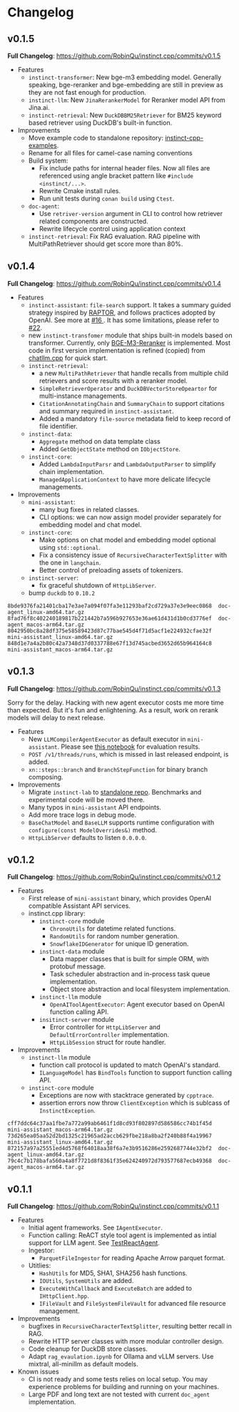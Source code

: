 # Changelog

## v0.1.5

**Full Changelog**: https://github.com/RobinQu/instinct.cpp/commits/v0.1.5

* Features
  * `instinct-transformer`: New bge-m3 embedding model. Generally speaking, bge-reranker and bge-embedding are still in preview as they are not fast enough for production.
  * `instinct-llm`: New `JinaRerankerModel` for Reranker model API from Jina.ai.
  * `instinct-retrieval`: New `DuckDBBM25Retriever` for BM25 keyword based retriever using DuckDB's built-in function. 
* Improvements
  * Move example code to standalone repository: [instinct-cpp-examples](https://github.com/RobinQu/instinct-cpp-examples). 
  * Rename for all files for camel-case naming conventions 
  * Build system:
    * Fix include paths for internal header files. Now all files are referenced using angle bracket pattern like `#include <instinct/...>`. 
    * Rewrite Cmake install rules. 
    * Run unit tests during `conan build` using `Ctest`.
  * `doc-agent`:
    * Use `retriver-version` argument in CLI to control how retriever related components are constructed.
    * Rewrite lifecycle control using application context
  * `instinct-retrieval`: Fix RAG evaluation. RAG pipeline with MultiPathRetriever should get score more than 80%.

## v0.1.4

**Full Changelog**: https://github.com/RobinQu/instinct.cpp/commits/v0.1.4

* Features
  * `instinct-assistant`: `file-search` support. It takes a summary guided strategy inspired by [RAPTOR](https://arxiv.org/abs/2401.18059), and follows practices adopted by OpenAI. See more at [#16
    ](https://github.com/users/RobinQu/projects/1?pane=issue&itemId=58554735). It has some limitations, please refer to [#22](https://github.com/users/RobinQu/projects/1/views/1?pane=issue&itemId=67421127).
  * new `instinct-transfomer` module that ships built-in models based on transformer. Currently, only [BGE-M3-Reranker](https://huggingface.co/BAAI/bge-reranker-v2-m3/tree/main) is implemented. Most code in first version implementation is refined (copied) from [chatllm.cpp](https://github.com/foldl/chatllm.cpp) for quick start.
  * `instinct-retrieval`: 
    * a new `MultiPathRetriever` that handle recalls from multiple child retrievers and score results with a reranker model.
    * `SimpleRetrieverOperator` and `DuckDBVectorStoreOpeartor` for multi-instance managements.
    * `CitationAnnotatingChain` and `SummaryChain` to support citations and summary required in `instinct-assistant`.
    * Added a mandatory `file-source` metadata field to keep record of file identifier.
  * `instinct-data`:
    * `Aggregate` method on data template class
    * Added `GetObjectState` method on `IObjectStore`.
  * `instinct-core`:
    * Added `LambdaInputParsr` and `LambdaOutputParser` to simplify chain implementation.  
    * `ManagedApplicationContext` to have more delicate lifecycle managements.
* Improvements
  * `mini-assistant`:
    * many bug fixes in related classes.
    * CLI options: we can now assign model provider separately for embedding model and chat model.
  * `instinct-core`:
    * Make options on chat model and embedding model optional using `std::optional`.
    * Fix a consistency issue of `RecursiveCharacterTextSplitter` with the one in `langchain`.
    * Better control of preloading assets of tokenizers.
  * `instinct-server`:
    * fix graceful shutdown of `HttpLibServer`.
  * bump `duckdb` to `0.10.2`

```text
8bde9376fa21401cba17e3ae7a094f07fa3e11293baf2cd729a37e3e9eec0868  doc-agent_linux-amd64.tar.gz
8fad76f8c402240189817b221442b7a596b927653e36ae61d431d1b0cd3776ef  doc-agent_macos-arm64.tar.gz
8042950bc8a28df375e58589423d87c77bae545d4f71d5acf1e224932cfae32f  mini-assistant_linux-amd64.tar.gz
848d1e7a4a2b80c42a7348d37d0337788e67f13d745acbed3652d65b964164c8  mini-assistant_macos-arm64.tar.gz
```


## v0.1.3

**Full Changelog**: https://github.com/RobinQu/instinct.cpp/commits/v0.1.3

Sorry for the delay. Hacking with new agent executor costs me more time than expected. But it's fun and enlightening. As a result, work on rerank models will delay to next release.

* Features
  * New `LLMCompilerAgentExecutor` as default executor in `mini-assistant`. Please see [this notebook](https://github.com/RobinQu/instinct-notebook) for evaluation results.
  * `POST /v1/threads/runs`, which is missed in last released endpoint, is added.
  * `xn::steps::branch` and `BranchStepFunction` for binary branch composing.
* Improvements
  * Migrate `instinct-lab` to [standalone repo](https://github.com/RobinQu/instinct-notebook/). Benchmarks and experimental code will be moved there.
  * Many typos in `mini-assistant` API endpoints.
  * Add more trace logs in debug mode.
  * `BaseChatModel` and `BaseLLM` supports runtime configuration with `configure(const ModelOverrides&)` method.
  * `HttpLibServer` defaults to listen `0.0.0.0`. 


## v0.1.2

**Full Changelog**: https://github.com/RobinQu/instinct.cpp/commits/v0.1.2


* Features
    * First release of `mini-assistant` binary, which provides OpenAI compatible Assistant API services.
    * instinct.cpp library:
        * `instinct-core` module
            * `ChronoUtils` for datetime related functions.
            * `RandomUtils` for random number generation.
            * `SnowflakeIDGenerator` for unique ID generation.
        * `instinct-data` module
            * Data mapper classes that is built for simple ORM, with protobuf message.
            * Task scheduler abstraction and in-process task queue implementation.
            * Object store abstraction and local filesystem implementation.
        * `instinct-llm` module
            * `OpenAIToolAgentExecutor`: Agent executor based on OpenAI function calling API.
        * `insitinct-server` module
            * Error controller for `HttpLibServer` and `DefaultErrorController` implementation.
            * `HttpLibSession` struct for route handler.
* Improvements
    * `instinct-llm` module
        * function call protocol is updated to match OpenAI's standard.
        * `ILanguageModel` has `BindTools` function to support function calling API.
    * `instinct-core` module
        * Exceptions are now with stacktrace generated by `cpptrace`. 
        * assertion errors now throw `ClientException` which is sublcass of `InstinctException`.


```text
cff7ddc64c37aa1fbe7a772a99ab6461f1d8cd93f802897d586586cc74b1f45d  mini-assistant_macos-arm64.tar.gz
73d265ea05aa52d2bd1325c21965ad2accb629fbe218a8ba2f240b88f4a19967  mini-assistant_linux-amd64.tar.gz
872157a97a25551ed4d5768f64018aa38f6a7e3b9516286e2592687744e32bf2  doc-agent_linux-amd64.tar.gz
79c4c7b178bafa560a4a8f7721d8f8361f35e624240972d793577687ecb49368  doc-agent_macos-arm64.tar.gz
```


## v0.1.1

**Full Changelog**: https://github.com/RobinQu/instinct.cpp/commits/v0.1.1

* Features
  * Initial agent frameworks. See `IAgentExecutor`.
  * Function calling: ReACT style tool agent is implemented as intial support for LLM agent. See [TestReactAgent](https://github.com/RobinQu/instinct.cpp/blob/189224e00077777d0cbafb941f564d233adc8ffd/modules/instinct-agent/test/agent/react/TestReACTAgent.cpp).
  * Ingestor:
    * `ParquetFileIngestor` for reading Apache Arrow parquet format.
  * Utitlies: 
    * `HashUtils` for MD5, SHA1, SHA256 hash functions. 
    * `IOUtils`, `SystemUtils` are added.  
    * `ExecuteWithCallback` and `ExecuteBatch` are added to `IHttpClient.hpp`.
    * `IFileVault` and `FileSystemFileVault` for advanced file resource management.
* Improvements
  * bugfixes in `RecursiveCharacterTextSplitter`, resulting  better recall in RAG.
  * Rewrite HTTP server classes with more modular controller design.
  * Code cleanup for DuckDB store classes.
  * Adapt `rag_evaulation.ipynb` for Ollama and vLLM servers. Use mixtral, all-minillm as default models.
* Known issues
  * CI is not ready and some tests relies on local setup.  You may experience problems for building and running on your machines.
  * Large PDF and long text are not tested with current `doc_agent` implementation.